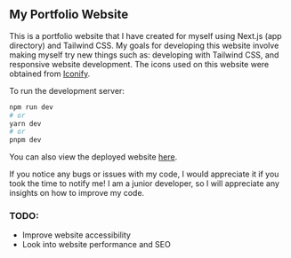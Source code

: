 ## My Portfolio Website

This is a portfolio website that I have created for myself using Next.js (app directory) and Tailwind CSS. My goals for developing this website involve making myself try new things such as: developing with Tailwind CSS, and responsive website development. The icons used on this website were obtained from [Iconify](https://iconify.design/).

To run the development server:

```bash
npm run dev
# or
yarn dev
# or
pnpm dev
```

You can also view the deployed website [here](https://nolan-portfolio-tau.vercel.app/).

If you notice any bugs or issues with my code, I would appreciate it if you took the time to notify me! I am a junior developer, so I will appreciate any insights on how to improve my code.

### TODO:

- Improve website accessibility
- Look into website performance and SEO
